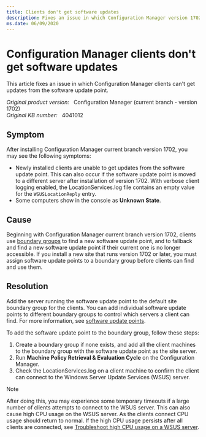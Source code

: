 ```yaml
---
title: Clients don't get software updates
description: Fixes an issue in which Configuration Manager version 1702 clients can't get updates from the software update point.
ms.date: 06/09/2020
---
```

# Configuration Manager clients don't get software updates

This article fixes an issue in which Configuration Manager clients can't get updates from the software update point.

_Original product version:_ &nbsp; Configuration Manager (current branch - version 1702)  
_Original KB number:_ &nbsp; 4041012

## Symptom

After installing Configuration Manager current branch version 1702, you may see the following symptoms:

- Newly installed clients are unable to get updates from the software update point. This can also occur if the software update point is moved to a different server after installation of version 1702. With verbose client logging enabled, the LocationServices.log file contains an empty value for the `WSUSLocationReply` entry.
- Some computers show in the console as **Unknown State**.

## Cause

Beginning with Configuration Manager current branch version 1702, clients use [boundary groups](/mem/configmgr/core/servers/deploy/configure/boundary-groups) to find a new software update point, and to fallback and find a new software update point if their current one is no longer accessible. If you install a new site that runs version 1702 or later, you must assign software update points to a boundary group before clients can find and use them.

## Resolution

Add the server running the software update point to the default site boundary group for the clients. You can add individual software update points to different boundary groups to control which servers a client can find. For more information, see [software update points](/mem/configmgr/core/servers/deploy/configure/boundary-groups#software-update-points).

To add the software update point to the boundary group, follow these steps:

1. Create a boundary group if none exists, and add all the client machines to the boundary group with the software update point as the site server.
2. Run **Machine Policy Retrieval & Evaluation Cycle** on the Configuration Manager.
3. Check the LocationServices.log on a client machine to confirm the client can connect to the Windows Server Update Services (WSUS) server.

> [!NOTE]
> After doing this, you may experience some temporary timeouts if a large number of clients attempts to connect to the WSUS server. This can also cause high CPU usage on the WSUS server. As the clients connect CPU usage should return to normal. If the high CPU usage persists after all clients are connected, see [Troubleshoot high CPU usage on a WSUS server](troubleshoot-wsus-server-high-cpu-usage.md).
